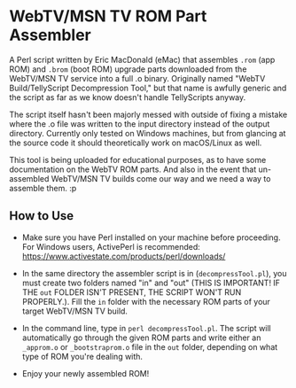 # WebTV/MSN TV ROM Part Assembler

A Perl script written by Eric MacDonald (eMac) that assembles `.rom` (app ROM) and `.brom` (boot ROM) upgrade parts downloaded from the WebTV/MSN TV service into a full .o binary. Originally named "WebTV Build/TellyScript Decompression Tool," but that name is awfully generic and the script as far as we know doesn't handle TellyScripts anyway.

The script itself hasn't been majorly messed with outside of fixing a mistake where the .o file was written to the input directory instead of the output directory. Currently only tested on Windows machines, but from glancing at the source code it should theoretically work on macOS/Linux as well.

This tool is being uploaded for educational purposes, as to have some documentation on the WebTV ROM parts. And also in the event that un-assembled WebTV/MSN TV builds come our way and we need a way to assemble them. :p

## How to Use

- Make sure you have Perl installed on your machine before proceeding. For Windows users, ActivePerl is recommended: https://www.activestate.com/products/perl/downloads/

- In the same directory the assembler script is in (`decompressTool.pl`), you must create two folders named "in" and "out" (THIS IS IMPORTANT! IF THE `out` FOLDER ISN'T PRESENT, THE SCRIPT WON'T RUN PROPERLY.). Fill the `in` folder with the necessary ROM parts of your target WebTV/MSN TV build.

- In the command line, type in `perl decompressTool.pl`. The script will automatically go through the given ROM parts and write either an `_approm.o` or `_bootstraprom.o` file in the `out` folder, depending on what type of ROM you're dealing with.

- Enjoy your newly assembled ROM!